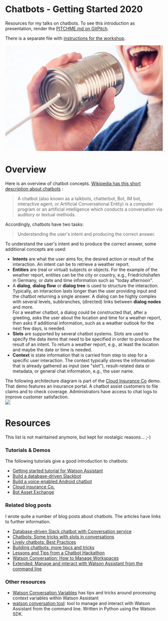 # Chatbots - Getting Started 2020
Resources for my talks on chatbots. To see this introduction as presentation, render the [PITCHME.md on GitPitch](https://gitpitch.com/data-henrik/chatbot-talk2018/master).

There is a separate file with [instructions for the workshop](INSTRUCTIONS.md).


![](assets/images/can-chat-chatting-362.jpg)

# Overview
Here is an overview of chatbot concepts. [Wikipedia has this short description about chatbots](https://en.wikipedia.org/wiki/Chatbot) :
> A chatbot (also known as a talkbots, chatterbot, Bot, IM bot, interactive agent, or Artificial Conversational Entity) is a computer program or an artificial intelligence which conducts a conversation via auditory or textual methods.   

Accordingly, chatbots have two tasks:   
> Understanding the user's intent and producing the correct answer.

To understand the user's intent and to produce the correct answer, some additional concepts are used:
* **Intents** are what the user aims for, the desired action or result of the interaction. An intent can be to retrieve a weather report.
* **Entities** are (real or virtual) subjects or objects. For the example of the weather report, entities can be the city or country, e.g., Friedrichshafen in Germany, or date and time information such as "today afternoon".
* A **dialog**, **dialog flow** or **dialog tree** is used to structure the interaction. Typically, an interaction lasts longer than the user providing input and the chatbot returning a single answer. A dialog can be highly complex with several levels, subbranches, (directed) links between **dialog nodes** and more.   
  For a weather chatbot, a dialog could be constructed that, after a greeting, asks the user about the location and time for a weather report, then asks if additional information, such as a weather outlook for the next few days, is needed.
* **Slots** are supported by several chatbot systems. Slots are used to specify the data items that need to be specified in order to produce the result of an intent. To return a weather report, e.g., at least the location and maybe the date or time is needed.
* **Context** is state information that is carried from step to step for a specific user interaction. The context typically stores the information that is already gathered as input (see "slot"), result-related data or metadata, or general chat information, e.g., the user name.

The following architecture diagram is part of the [Cloud Insurance Co](https://github.com/IBM-Cloud/cloudco-insurance) demo. That demo features an insurance portal. A chatbot assist customers to file claims and to check coverage. Administrators have access to chat logs to improve customer satisfaction.   
![](https://github.com/IBM-Cloud/cloudco-insurance/raw/master/architecture.png)

# Resources
This list is not maintained anymore, but kept for nostalgic reasons... ;-)

### Tutorials & Demos
The following tutorials give a good introduction to chatbots:
* [Getting started tutorial for Watson Assistant](https://cloud.ibm.com/docs/services/assistant?topic=assistant-getting-started)
* [Build a database-driven Slackbot](https://cloud.ibm.com/docs/tutorials/slack-chatbot-database-watson.html#build-a-database-driven-slackbot)
* [Build a voice-enabled Android chatbot](https://cloud.ibm.com/docs/tutorials?topic=solution-tutorials-android-watson-chatbot)
* [Cloud insurance Co.](https://github.com/IBM-Cloud/cloudco-insurance)
* [Bot Asset Exchange](https://developer.ibm.com/code/exchanges/bots/)

### Related blog posts
I wrote quite a number of blog posts about chatbots. The articles have links to further information.
* [Database-driven Slack chatbot with Conversation service](https://www.ibm.com/blogs/bluemix/2018/02/database-slack-chatbot-conversation/)   
* [Chatbots: Some tricks with slots in conversations](https://www.ibm.com/blogs/bluemix/2018/02/chatbots-some-tricks-with-slots-in-ibm-watson-conversation/)
* [Lively chatbots: Best Practices](https://www.ibm.com/blogs/bluemix/2017/07/lively-chatbots-best-practices/)
* [Building chatbots: more tipcs and tricks](https://www.ibm.com/blogs/bluemix/2017/06/building-chatbots-tips-tricks/)
* [Lessons and Tips from a Chatbot Hackathon](https://www.ibm.com/blogs/bluemix/2017/05/lessons-tips-chatbot-hackathon/)
* [Watson Conversation: How to Manage Workspaces](https://www.ibm.com/blogs/bluemix/2017/04/watson-conversation-manage-workspaces/)
* [Extended: Manage and interact with Watson Assistant from the command line](https://blog.4loeser.net/2018/07/extended-manage-and-interact-with.html)

### Other resources
* [Watson Conversation Variables](https://github.com/IBM-Cloud/watson-conversation-variables) has tips and tricks around processing context variables within Watson Assistant
* [watson conversation tool](https://github.com/data-henrik/watson-conversation-tool): tool to manage and interact with Watson Assistant from the command line. Written in Python using the Watson SDK.
